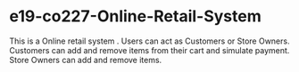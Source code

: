 # e19-co227-Online-Retail-System
This is a Online retail system . Users can act as Customers or Store Owners. Customers can add and remove items from their cart and simulate payment. Store Owners can add and remove items. 
